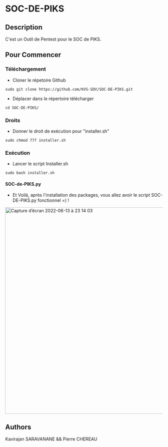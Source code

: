 # SOC-DE-PIKS

## Description
C'est un Outil de Pentest pour le SOC de PIKS.

## Pour Commencer

### Téléchargement

* Cloner le répetoire Github
```
sudo git clone https://github.com/KVS-SDV/SOC-DE-PIKS.git
```
* Déplacer dans le répertoire télécharger
```
cd SOC-DE-PIKS/
```
### Droits
* Donner le droit de exécution pour "installer.sh"
```
sudo chmod 777 installer.sh
```
### Exécution
* Lancer le script Installer.sh
```
sudo bash installer.sh
```
#### SOC-de-PIKS.py
* Et Voilà, après l'installation des packages, vous allez avoir le script SOC-DE-PIKS.py fonctionnel  =) !
<img width="660" alt="Capture d’écran 2022-06-13 à 23 14 03" src="https://user-images.githubusercontent.com/100283174/173446540-2ee550f1-4b6e-4903-81af-4e72de6f50e6.png">

## Authors

Kavirajan SARAVANANE && Pierre CHEREAU
